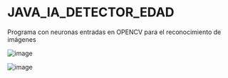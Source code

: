 # JAVA_IA_DETECTOR_EDAD
Programa con neuronas entradas en OPENCV para el reconocimiento de imágenes

![image](https://user-images.githubusercontent.com/44307351/229869949-a7e14f1b-e090-401a-b6f0-7b02dde4c83c.png)

![image](https://user-images.githubusercontent.com/44307351/229870113-5a96fa22-1395-45e4-a8ad-850e813d0cba.png)

